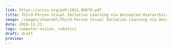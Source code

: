 ```yaml
---
link: https://arxiv.org/pdf/1911.09676.pdf
title: Third-Person Visual Imitation Learning via Decoupled Hierarchical Controller
image: /images/showreel/Third-Person Visual Imitation Learning via Decoupled Hierarchical Controller.jpg
date: 2019-11-21
tags: computer-vision, robotics
draft: draft
preview:
---
```



